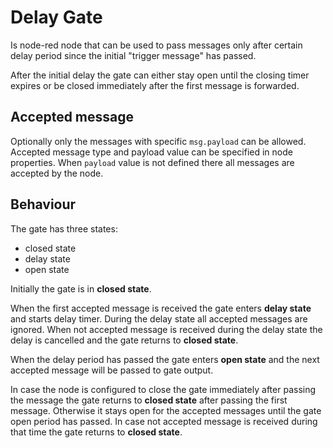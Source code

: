 # Delay Gate
Is node-red node that can be used to pass messages only after certain delay period since the initial "trigger message" has passed.

After the initial delay the gate can either stay open until the closing timer expires or be closed immediately after the first message is forwarded.

## Accepted message
Optionally only the messages with specific `msg.payload` can be allowed. Accepted message type and payload value can be specified in node properties. When `payload` value is not defined there all messages are accepted by the node.


## Behaviour
The gate has three states:

- closed state
- delay state
- open state

Initially the gate is in __closed state__.

When the first accepted message is received the gate enters __delay state__ and starts delay timer. During the delay state all accepted messages are ignored. When not accepted message is received during the delay state the delay is cancelled and the gate returns to __closed state__.

When the delay period has passed the gate enters __open state__ and the next accepted message will be passed to gate output.

In case the node is configured to close the gate immediately after passing the message the gate returns to __closed state__ after passing the first message. Otherwise it stays open for the accepted messages until the gate open period has passed. In case not accepted message is received during that time the gate returns to __closed state__.
